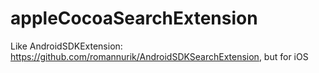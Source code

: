 appleCocoaSearchExtension
=========================

Like AndroidSDKExtension: https://github.com/romannurik/AndroidSDKSearchExtension, but for iOS
